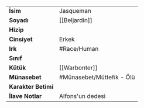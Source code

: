 |  |  |
|---|---|
| **İsim** | Jasqueman|
| **Soyadı** | [[Beljardin]]|
| **Hizip** | |
| **Cinsiyet** | Erkek|
| **Irk** | #Race/Human|
| **Sınıf** | |
| **Kütük** | [[Warbonter]]|
| **Münasebet** | #Münasebet/Müttefik - Ölü|
| **Karakter Betimi** | |
| **İlave Notlar** | Alfons'un dedesi|
